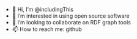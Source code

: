 - 👋 Hi, I’m @includingThis
- 👀 I’m interested in using open source software
- 💞️ I’m looking to collaborate on RDF graph tools
- 📫 How to reach me: github

<!---
includingThis/includingThis is a ✨ special ✨ repository because its `README.md` (this file) appears on your GitHub profile.
You can click the Preview link to take a look at your changes.
--->
